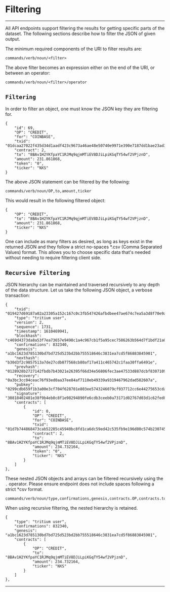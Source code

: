 # Filtering
-----------------------------------

All API endpoints support filtering the results for getting specific parts of the dataset. The following sections describe how to filter the JSON of given output.

The minimum required components of the URI to filter results are:

```
commands/verb/noun/<filter>
```

The above filter becomes an expression either on the end of the URI, or between an operator:

```
commands/verb/noun/<filter>/operator
```

## `Filtering`

In order to filter an object, one must know the JSON key they are filtering for.

```
{
    "id": 69,
    "OP": "CREDIT",
    "for": "COINBASE",
    "txid": "01dcaa27022f435d34d1aadf423c9673a46ae48e50740e9971e390e7187dd1bae23ad3d3d65900cc10f98ada7b8f0bec70693a3f8f49b30b7aeeba0cd485c10e",
    "contract": 2,
    "to": "8BAv1H2YKfpaYC1RJMq9qjmMTiEV8DJiLpiKGqTY54wf2VPjznD",
    "amount": 231.861868,
    "token": "0",
    "ticker": "NXS"
}
```

The above JSON statement can be filtered by the following:

```
commands/verb/noun/OP,to,amount,ticker
```

This would result in the following filtered object:

```
{
    "OP": "CREDIT",
    "to": "8BAv1H2YKfpaYC1RJMq9qjmMTiEV8DJiLpiKGqTY54wf2VPjznD",
    "amount": 231.861868,
    "ticker": "NXS"
}
```

One can include as many filters as desired, as long as keys exist in the returned JSON and they follow a strict no-spaces *.csv (Comma Separated Values) format. This allows you to choose specific data that's needed without needing to require filtering client side.

## `Recursive Filtering`

JSON hierarchy can be maintained and traversed recursively to any depth of the data structure. Let us take the following JSON object, a verbose transaction:

```
{
    "txid": "019427d69187a02a23305a152c167c0c3fb547426afbdbee47ae674c7ea5a3d8f70e9a29c818f213edf1ce2721ae8bb81652e8cc77aac842df3c371027fa4e60",
    "type": "tritium user",
    "version": 2,
    "sequence": 1731,
    "timestamp": 1610469941,
    "blockhash": "c469d4373da8a53f7ea73657e9498c1a4c967cb1f5a95cec7586263b564d7f1bdf21a0b595ab95102450282179e7622e18739ceecadac078e3a92ecf5969466e6731753312efe5f0b83833d3bbcff70d5d89576f88d750216944b4e8f8cffbb8c623fb6e677092c05347f4e22f1bfcd49f74e757dd32c5cfd50cefd2530ee9fb",
    "confirmations": 832340,
    "genesis": "a1bc1623d785130bd7bd725d523bd2bb755518646c3831ea7cd5f86883845901",
    "nexthash": "b30d3f2c9857513a7de27cdb077568cb80af17a411c465742c1faa30ffa6491e",
    "prevhash": "0128928b2727142fbdb7b43021e26395f66d34e56806fec3ae47533d887dcbf8307109656e4321747204b25d27d6a1d86331b855939655525bf964e3b191a8bd",
    "recovery": "0a3bc3cc04ceac76f93ed0aa37ee84af7110eb49339a9319467962dad582607a",
    "pubkey": "0299cdb659f1b3a00e3cf704f628701e803ee5743246079cf937712cc6e44275653cdae80e9a680904f030fa0691c581fec506409b22be1c39416df9d438d0476d",
    "signature": "30818402401e38f9b4eb0c8f1e98294890fe6cdb3ceeb0a73171d02767d03d1c62fed806466daca8f4f4e6e8c44f83b62b5ec647804edf1f00113bcb0c478686de0ebd69140240372cc4fc0dfc7d4bbf0f50df4ac934347591911be46bd85154aff5224af68e67738890187a997e8cdc04d5b41af5483e310ddb1d9c05b7c645bd750e4e325196",
    "contracts": [
        {
            "id": 0,
            "OP": "CREDIT",
            "for": "COINBASE",
            "txid": "01d7b744868473cab52285c45940bc8fd1ca6dc59ed42c535fb9e196d80c574b230745ce395d146ad261ef5736100d027a5595504c886deb975f7dca8ab97e81",
            "contract": 2,
            "to": "8BAv1H2YKfpaYC1RJMq9qjmMTiEV8DJiLpiKGqTY54wf2VPjznD",
            "amount": 234.732164,
            "token": "0",
            "ticker": "NXS"
        }
    ]
},

```

These nested JSON objects and arrays can be filtered recursively using the `.` operator. Please ensure endpoint does not include spaces following a strict *csv format.

```
commands/verb/noun/type,confirmations,genesis,contracts.OP,contracts.to,contracts.amount,contracts.ticker
```

When using recursive filtering, the nested hierarchy is retained.

```
{
    "type": "tritium user",
    "confirmations": 832340,
    "genesis": "a1bc1623d785130bd7bd725d523bd2bb755518646c3831ea7cd5f86883845901",
    "contracts": [
        {
            "OP": "CREDIT",
            "to": "8BAv1H2YKfpaYC1RJMq9qjmMTiEV8DJiLpiKGqTY54wf2VPjznD",
            "amount": 234.732164,
            "ticker": "NXS"
        }
    ]
},

```

-----------------------------------
